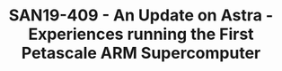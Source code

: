 ---
categories:
- san19
description: The Vanguard program looks to expand the potential technology choices
  for leadership class High Performance Computing (HPC) platforms. The first deployment
  of Vanguard is Astra, a Petascale ARM supercomputer sited at Sandia National Laboratories.
  Astra is the first and currently largest ARM Supercomputer and looks to prototype
  the ARM ecosystem not only for the NNSA/DOE but also the greater HPC community.
  This talk will first discuss on the architectural details of Astra, as well as the
  Advanced Tri-Lab Software Environment (ATSE) which provides an overview of the software
  and hardware platform. Then, we will share the latest activities in performance
  results, scalability studies, and lessons learned thus far. We expect this will
  help inform the greater HPC community on the viability of the ARM ecosystem.<br
  />
image:
  featured: 'true'
  path: /assets/images/featured-images/san19/SAN19-409.png
session_attendee_num: '26'
session_id: SAN19-409
session_room: Pacific Room (Keynote)
session_slot:
  end_time: '2019-09-26 11:25:00'
  start_time: '2019-09-26 11:00:00'
session_speakers:
- speaker_bio: Andrew Younge is a Computer Scientist at Sandia National Laboratories
    with the Scalable System Software group. His research interests include High Performance
    Computing, Virtualization, Distributed Systems, and energy efficient computing.
    The central focal point of Andrew’s work is to improve the usability and efficiency
    of supercomputing system software. He has a Ph.D in Computer Science from Indiana
    University, where he was the Persistent Systems fellow and a member of the FutureGrid
    project, an NSF-funded experimental Cloud testbed. Over the years, Andrew has
    held visiting positions at the MITRE Corporation, the University of Southern California
    / Information Sciences Institute, and the University of Maryland, College Park.
    He received his Bachelors and Masters of Science from the Computer Science Department
    at Rochester Institute of Technology (RIT) in 2008 and 2010, respectively.
  speaker_company: Sandia National Laboratories
  speaker_image: /assets/images/speakers/san19/andrew-younge.jpg
  speaker_location: ''
  speaker_name: Andrew Younge
  speaker_position: Computer Scientist
  speaker_url: ''
  speaker_username: ajyoung1
session_track: HPC
tag: session
tags:
- HPC
- ' Data Center'
title: SAN19-409 - An Update on Astra - Experiences running the First Petascale ARM
  Supercomputer
---